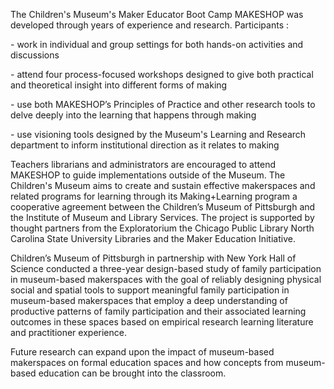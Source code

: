 <p><span style=font-weight: 400;>The Children's Museum's Maker Educator Boot Camp MAKESHOP was developed through years of experience and research. Participants :</span></p>

<p><span style=font-weight: 400;>- work in individual and group settings for both hands-on activities and discussions</span></p>  <p><span style=font-weight: 400;>- attend four process-focused workshops designed to give both practical and theoretical insight into different forms of making</span></p>  <p><span style=font-weight: 400;>- use both MAKESHOP’s Principles of Practice and other research tools to delve deeply into the learning that happens through making</span></p>  <p><span style=font-weight: 400;>- use visioning tools designed by the Museum's Learning and Research department to inform institutional direction as it relates to making</span></p>

<p><span style=font-weight: 400;>Teachers librarians and administrators are encouraged to attend MAKESHOP to guide implementations outside of the Museum. The Children's Museum aims to create and sustain effective makerspaces and related programs for learning through its Making+Learning program a cooperative agreement between the Children’s Museum of Pittsburgh and the Institute of Museum and Library Services. The project is supported by thought partners from the Exploratorium the Chicago Public Library North Carolina State University Libraries and the Maker Education Initiative.</span></p>

<p><span style=font-weight: 400;>Children’s Museum of Pittsburgh in partnership with New York Hall of Science conducted a three-year design-based study of family participation in museum-based makerspaces with the goal of reliably designing physical social and spatial tools to support meaningful family participation in museum-based makerspaces that employ a deep understanding of productive patterns of family participation and their associated learning outcomes in these spaces based on empirical research learning literature and practitioner experience.</span></p>

<p><span style=font-weight: 400;>Future research can expand upon the impact of museum-based makerspaces on formal education spaces and how concepts from museum-based education can be brought into the classroom.</span></p>